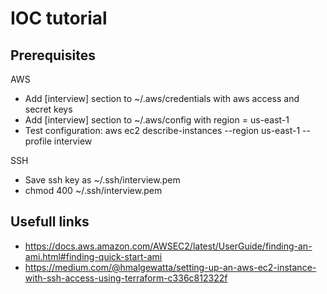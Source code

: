 # IOC tutorial

## Prerequisites

AWS

* Add [interview] section to ~/.aws/credentials with aws access and secret keys
* Add [interview] section to ~/.aws/config with region = us-east-1
* Test configuration: aws ec2 describe-instances --region us-east-1 --profile interview

SSH

* Save ssh key as ~/.ssh/interview.pem
* chmod 400 ~/.ssh/interview.pem


## Usefull links

* https://docs.aws.amazon.com/AWSEC2/latest/UserGuide/finding-an-ami.html#finding-quick-start-ami
* https://medium.com/@hmalgewatta/setting-up-an-aws-ec2-instance-with-ssh-access-using-terraform-c336c812322f